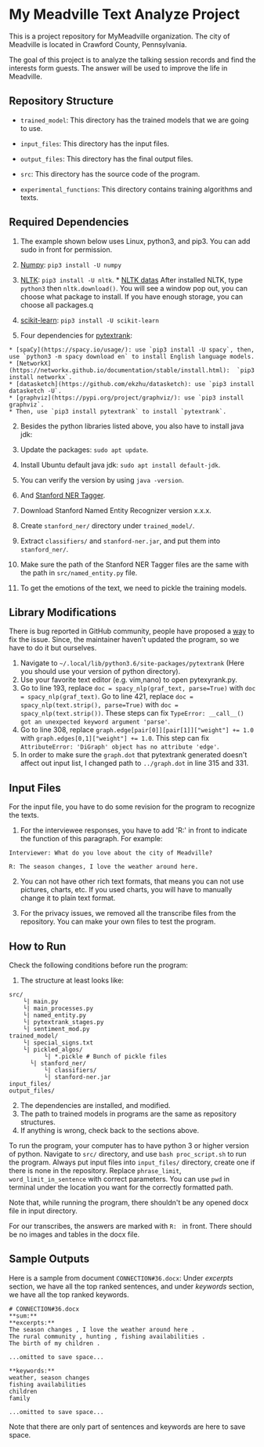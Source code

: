 # My Meadville Text Analyze Project

This is a project repository for MyMeadville organization. The city of Meadville is located in Crawford County, Pennsylvania.

The goal of this project is to analyze the talking session records and find the interests form guests. The answer will be used to improve the life in Meadville.

## Repository Structure

* `trained_model`: This directory has the trained models that we are going to use.

* `input_files`: This directory has the input files.

* `output_files`: This directory has the final output files.

* `src`: This directory has the source code of the program.

* `experimental_functions`: This directory contains training algorithms and texts.

## Required Dependencies

1. The example shown below uses Linux, python3, and pip3. You can add sudo in front for permission.

  1. [Numpy](https://pypi.org/project/numpy/): `pip3 install -U numpy`
  2. [NLTK](https://www.nltk.org/install.html): `pip3 install -U nltk`.
    * [NLTK datas](https://www.nltk.org/data.html) After installed NLTK, type `python3` then `nltk.download()`. You will see a window pop out, you can choose what package to install. If you have enough storage, you can choose all packages.q
  3. [scikit-learn](https://scikit-learn.org/stable/install.html): `pip3 install -U scikit-learn`
  4. Four dependencies for [pytextrank](https://github.com/ceteri/pytextrank):

    * [spaCy](https://spacy.io/usage/): use `pip3 install -U spacy`, then, use `python3 -m spacy download en` to install English language models.
    * [NetworkX](https://networkx.github.io/documentation/stable/install.html):  `pip3 install networkx`.
    * [datasketch](https://github.com/ekzhu/datasketch): use `pip3 install datasketch -U`.
    * [graphviz](https://pypi.org/project/graphviz/): use `pip3 install graphviz`.
    * Then, use `pip3 install pytextrank` to install `pytextrank`.

2. Besides the python libraries listed above, you also have to install java jdk:

  1. Update the packages: `sudo apt update`.
  2. Install Ubuntu default java jdk: `sudo apt install default-jdk`.
  3. You can verify the version by using `java -version`.

3. And [Stanford NER Tagger](https://nlp.stanford.edu/software/CRF-NER.shtml).

  1. Download Stanford Named Entity Recognizer version x.x.x.
  2. Create `stanford_ner/` directory under `trained_model/`.
  3. Extract `classifiers/` and `stanford-ner.jar`, and put them into `stanford_ner/`.
  4. Make sure the path of the Stanford NER Tagger files are the same with the path in `src/named_entity.py` file.

4. To get the emotions of the text, we need to pickle the training models.

## Library Modifications

There is bug reported in GitHub community, people have proposed a [way](https://github.com/ceteri/pytextrank/issues/15#issuecomment-392323261) to fix the issue. Since, the maintainer haven't updated the program, so we have to do it but ourselves.

1. Navigate to `~/.local/lib/python3.6/site-packages/pytextrank` (Here you should use your version of python directory).
2. Use your favorite text editor (e.g. vim,nano) to open pytexyrank.py.
3. Go to line 193, replace `doc = spacy_nlp(graf_text, parse=True)` with `doc = spacy_nlp(graf_text)`. Go to line 421, replace `doc = spacy_nlp(text.strip(), parse=True)` with `doc = spacy_nlp(text.strip())`. These steps can fix `TypeError: __call__() got an unexpected keyword argument 'parse'`.
4. Go to line 308, replace `graph.edge[pair[0]][pair[1]]["weight"] += 1.0` with `graph.edges[0,1]["weight"] += 1.0`. This step can fix `AttributeError: 'DiGraph' object has no attribute 'edge'`.
5. In order to make sure the `graph.dot` that pytextrank generated doesn't affect out input list, I changed path to `../graph.dot` in line 315 and 331.

## Input Files

For the input file, you have to do some revision for the program to recognize the texts.

1. For the interviewee responses, you have to add 'R:' in front to indicate the function of this paragraph. For example:

```
Interviewer: What do you love about the city of Meadville?

R: The season changes, I love the weather around here.
```

2. You can not have other rich text formats, that means you can not use pictures, charts, etc. If you used charts, you will have to manually change it to plain text format.

3. For the privacy issues, we removed all the transcribe files from the repository. You can make your own files to test the program.

## How to Run

Check the following conditions before run the program:

1. The structure at least looks like:
```
src/
    └| main.py
    └| main_processes.py
    └| named_entity.py
    └| pytextrank_stages.py
    └| sentiment_mod.py
trained_model/
    └| special_signs.txt
    └| pickled_algos/
          └| *.pickle # Bunch of pickle files
      └| stanford_ner/
          └| classifiers/
          └| stanford-ner.jar
input_files/
output_files/
```
2. The dependencies are installed, and modified.
3. The path to trained models in programs are the same as repository structures.
4. If anything is wrong, check back to the sections above.

To run the program, your computer has to have python 3 or higher version of python. Navigate to `src/` directory, and use ```bash proc_script.sh``` to run the program. Always put input files into `input_files/` directory, create one if there is none in the repository. Replace `phrase_limit`, `word_limit_in_sentence` with correct parameters. You can use `pwd` in terminal under the location you want for the correctly formatted path.

Note that, while running the program, there shouldn't be any opened docx file in input directory.

For our transcribes, the answers are marked with `R: ` in front. There should be no images and tables in the docx file.

## Sample Outputs

Here is a sample from document `CONNECTION#36.docx`:
Under *excerpts* section, we have all the top ranked sentences, and under *keywords* section, we have all the top ranked keywords.
```
# CONNECTION#36.docx
**sum:**
**excerpts:**
The season changes , I love the weather around here .
The rural community , hunting , fishing availabilities .
The birth of my children .

...omitted to save space...

**keywords:**
weather, season changes
fishing availabilities
children
family

...omitted to save space...
```
Note that there are only part of sentences and keywords are here to save space.
